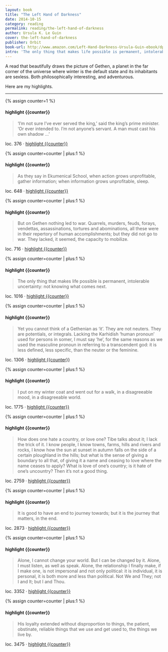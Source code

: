 ```yaml
---
layout: book
title: "The Left Hand of Darkness"
date: 2014-10-15
category: reading
permalink: reading/the-left-hand-of-darkness
author: Ursula K. Le Guin
cover: the-left-hand-of-darkness
publisher: Orbit
book-url: http://www.amazon.com/Left-Hand-Darkness-Ursula-Guin-ebook/dp/B009SQ017O/
intro: 'The only thing that makes life possible is permanent, intolerable uncertainty: not knowing what comes next.'
---
```


A read that beautifully draws the picture of Gethen, a planet in the far corner of the universe where winter is the default state and its inhabitants are sexless. Both philosophically interesting, and adventurous.

Here are my highlights.

***

{% assign counter=1 %}
#### highlight {{counter}}
>‘I’m not sure I’ve ever served the king,’ said the king’s prime minister. ‘Or ever intended to. I’m not anyone’s servant. A man must cast his own shadow …’

loc. 376 &middot; [highlight {{counter}}](#highlight-{{counter}})

{% assign counter=counter | plus:1 %}
#### highlight {{counter}}
>As they say in Ekumenical School, when action grows unprofitable, gather information; when information grows unprofitable, sleep.

loc. 648 &middot; [highlight {{counter}}](#highlight-{{counter}})

{% assign counter=counter | plus:1 %}
#### highlight {{counter}}
>But on Gethen nothing led to war. Quarrels, murders, feuds, forays, vendettas, assassinations, tortures and abominations, all these were in their repertory of human accomplishments; but they did not go to war. They lacked, it seemed, the capacity to mobilize.

loc. 716 &middot; [highlight {{counter}}](#highlight-{{counter}})

{% assign counter=counter | plus:1 %}
#### highlight {{counter}}
>The only thing that makes life possible is permanent, intolerable uncertainty: not knowing what comes next.

loc. 1016 &middot; [highlight {{counter}}](#highlight-{{counter}})

{% assign counter=counter | plus:1 %}
#### highlight {{counter}}
>Yet you cannot think of a Gethenian as ‘it’. They are not neuters. They are potentials, or integrals. Lacking the Karhidish ‘human pronoun’ used for persons in somer, I must say ‘he’, for the same reasons as we used the masculine pronoun in referring to a transcendent god: it is less defined, less specific, than the neuter or the feminine.

loc. 1306 &middot; [highlight {{counter}}](#highlight-{{counter}})

{% assign counter=counter | plus:1 %}
#### highlight {{counter}}
>I put on my winter coat and went out for a walk, in a disagreeable mood, in a disagreeable world.

loc. 1775 &middot; [highlight {{counter}}](#highlight-{{counter}})

{% assign counter=counter | plus:1 %}
#### highlight {{counter}}
>How does one hate a country, or love one? Tibe talks about it; I lack the trick of it. I know people, I know towns, farms, hills and rivers and rocks, I know how the sun at sunset in autumn falls on the side of a certain ploughland in the hills; but what is the sense of giving a boundary to all that, of giving it a name and ceasing to love where the name ceases to apply? What is love of one’s country; is it hate of one’s uncountry? Then it’s not a good thing.

loc. 2759 &middot; [highlight {{counter}}](#highlight-{{counter}})

{% assign counter=counter | plus:1 %}
#### highlight {{counter}}
>It is good to have an end to journey towards; but it is the journey that matters, in the end.

loc. 2873 &middot; [highlight {{counter}}](#highlight-{{counter}})

{% assign counter=counter | plus:1 %}
#### highlight {{counter}}
>Alone, I cannot change your world. But I can be changed by it. Alone, I must listen, as well as speak. Alone, the relationship I finally make, if I make one, is not impersonal and not only political: it is individual, it is personal, it is both more and less than political. Not We and They; not I and It; but I and Thou.

loc. 3352 &middot; [highlight {{counter}}](#highlight-{{counter}})

{% assign counter=counter | plus:1 %}
#### highlight {{counter}}
>His loyalty extended without disproportion to things, the patient, obstinate, reliable things that we use and get used to, the things we live by.

loc. 3475 &middot; [highlight {{counter}}](#highlight-{{counter}})

